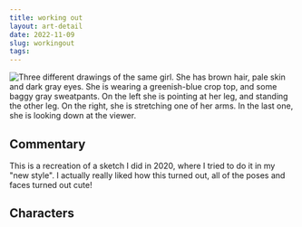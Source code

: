 ```yaml
---
title: working out
layout: art-detail
date: 2022-11-09
slug: workingout
tags:
---
```

![
Three different drawings of the same girl. She has brown hair, pale skin and dark gray eyes. She is wearing a greenish-blue
crop top, and some baggy gray sweatpants. On the left she is pointing at her leg, and standing the other leg. On the right, she is
stretching one of her arms. In the last one, she is looking down at the viewer.
](/art/workingout.webp)
## Commentary

This is a recreation of a sketch I did in 2020, where I tried to do it in my "new style". I actually really liked how this turned out, all of the poses and faces turned out cute!

## Characters
